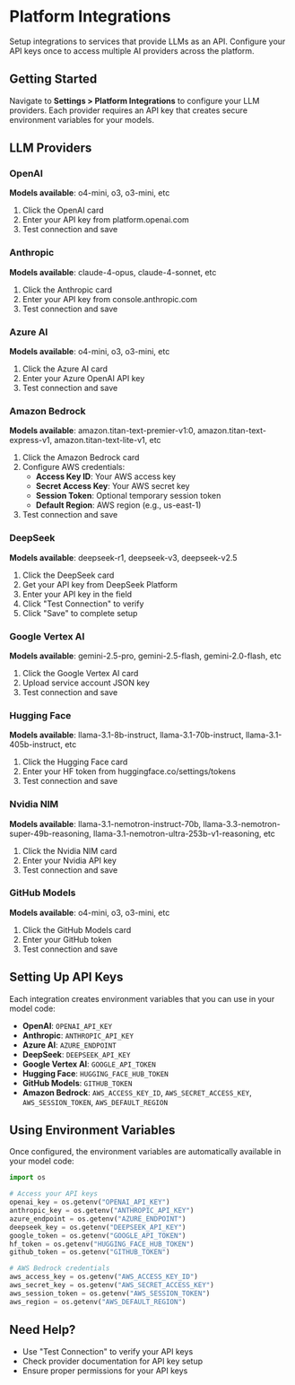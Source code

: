 # Platform Integrations

Setup integrations to services that provide LLMs as an API. Configure your API keys once to access multiple AI providers across the platform.

## Getting Started

Navigate to **Settings > Platform Integrations** to configure your LLM providers. Each provider requires an API key that creates secure environment variables for your models.

## LLM Providers

### OpenAI
**Models available**: o4-mini, o3, o3-mini, etc

1. Click the OpenAI card
2. Enter your API key from platform.openai.com
3. Test connection and save

### Anthropic
**Models available**: claude-4-opus, claude-4-sonnet, etc

1. Click the Anthropic card
2. Enter your API key from console.anthropic.com
3. Test connection and save

### Azure AI
**Models available**: o4-mini, o3, o3-mini, etc

1. Click the Azure AI card
2. Enter your Azure OpenAI API key
3. Test connection and save

### Amazon Bedrock
**Models available**: amazon.titan-text-premier-v1:0, amazon.titan-text-express-v1, amazon.titan-text-lite-v1, etc

1. Click the Amazon Bedrock card
2. Configure AWS credentials:
   * **Access Key ID**: Your AWS access key
   * **Secret Access Key**: Your AWS secret key
   * **Session Token**: Optional temporary session token
   * **Default Region**: AWS region (e.g., us-east-1)
3. Test connection and save

### DeepSeek
**Models available**: deepseek-r1, deepseek-v3, deepseek-v2.5

1. Click the DeepSeek card
2. Get your API key from DeepSeek Platform
3. Enter your API key in the field
4. Click "Test Connection" to verify
5. Click "Save" to complete setup

### Google Vertex AI
**Models available**: gemini-2.5-pro, gemini-2.5-flash, gemini-2.0-flash, etc

1. Click the Google Vertex AI card
2. Upload service account JSON key
3. Test connection and save

### Hugging Face
**Models available**: llama-3.1-8b-instruct, llama-3.1-70b-instruct, llama-3.1-405b-instruct, etc

1. Click the Hugging Face card
2. Enter your HF token from huggingface.co/settings/tokens
3. Test connection and save

### Nvidia NIM 
**Models available**: llama-3.1-nemotron-instruct-70b, llama-3.3-nemotron-super-49b-reasoning, llama-3.1-nemotron-ultra-253b-v1-reasoning, etc

1. Click the Nvidia NIM card
2. Enter your Nvidia API key
3. Test connection and save

### GitHub Models
**Models available**: o4-mini, o3, o3-mini, etc

1. Click the GitHub Models card
2. Enter your GitHub token
3. Test connection and save

## Setting Up API Keys

Each integration creates environment variables that you can use in your model code:

* **OpenAI**: `OPENAI_API_KEY`
* **Anthropic**: `ANTHROPIC_API_KEY`
* **Azure AI**: `AZURE_ENDPOINT`
* **DeepSeek**: `DEEPSEEK_API_KEY`
* **Google Vertex AI**: `GOOGLE_API_TOKEN`
* **Hugging Face**: `HUGGING_FACE_HUB_TOKEN`
* **GitHub Models**: `GITHUB_TOKEN`
* **Amazon Bedrock**: `AWS_ACCESS_KEY_ID`, `AWS_SECRET_ACCESS_KEY`, `AWS_SESSION_TOKEN`, `AWS_DEFAULT_REGION`

## Using Environment Variables

Once configured, the environment variables are automatically available in your model code:

```python
import os

# Access your API keys
openai_key = os.getenv("OPENAI_API_KEY")
anthropic_key = os.getenv("ANTHROPIC_API_KEY")
azure_endpoint = os.getenv("AZURE_ENDPOINT")
deepseek_key = os.getenv("DEEPSEEK_API_KEY")
google_token = os.getenv("GOOGLE_API_TOKEN")
hf_token = os.getenv("HUGGING_FACE_HUB_TOKEN")
github_token = os.getenv("GITHUB_TOKEN")

# AWS Bedrock credentials
aws_access_key = os.getenv("AWS_ACCESS_KEY_ID")
aws_secret_key = os.getenv("AWS_SECRET_ACCESS_KEY")
aws_session_token = os.getenv("AWS_SESSION_TOKEN")
aws_region = os.getenv("AWS_DEFAULT_REGION")
```

## Need Help?

* Use "Test Connection" to verify your API keys
* Check provider documentation for API key setup
* Ensure proper permissions for your API keys